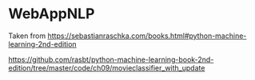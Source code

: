 # WebAppNLP

Taken from https://sebastianraschka.com/books.html#python-machine-learning-2nd-edition

https://github.com/rasbt/python-machine-learning-book-2nd-edition/tree/master/code/ch09/movieclassifier_with_update
